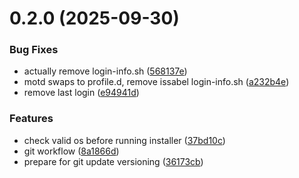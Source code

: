 # 0.2.0 (2025-09-30)


### Bug Fixes

* actually remove login-info.sh ([568137e](https://github.com/phonevox/motd/commit/568137e60239d68bc0cd3815444cf7d099ef8a87))
* motd swaps to profile.d, remove issabel login-info.sh ([a232b4e](https://github.com/phonevox/motd/commit/a232b4e94c8cd2d247763c3e4b5a372045c431eb))
* remove last login ([e94941d](https://github.com/phonevox/motd/commit/e94941d3c64b3f585eceaecd2a9625e784b54145))


### Features

* check valid os before running installer ([37bd10c](https://github.com/phonevox/motd/commit/37bd10c8185b087598f258531b67ba760344a401))
* git workflow ([8a1866d](https://github.com/phonevox/motd/commit/8a1866d3de2c3c3b1480a39311d410b62cbe5291))
* prepare for git update versioning ([36173cb](https://github.com/phonevox/motd/commit/36173cb47b2f8d97fc463796273e3faeebb5c06b))



